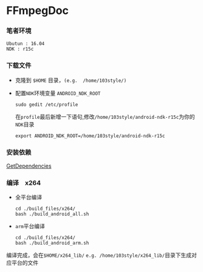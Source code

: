 # FFmpegDoc

### 笔者环境
```
Ubutun : 16.04
NDK : r15c
```

### 下载文件

* 克隆到 `$HOME` 目录，`(e.g.  /home/103style/)`

* 配置`NDK`环境变量 `ANDROID_NDK_ROOT`
  ```
  sudo gedit /etc/profile
  ```

  在`profile`最后新增一下语句,修改`/home/103style/android-ndk-r15c`为你的`NDK`目录
  ```
  export ANDROID_NDK_ROOT=/home/103style/android-ndk-r15c
  ```

### 安装依赖
[GetDependencies](https://github.com/103style/FFmpegDoc/blob/master/GetDependencies.md)


### 编译　x264
* 全平台编译
  ```
  cd ./build_files/x264/
  bash ./build_android_all.sh 
  ```
  
* `arm`平台编译
  ```
  cd ./build_files/x264/
  bash ./build_android_arm.sh 
  ```
  
编译完成，会在`$HOME/x264_lib/` `e.g. /home/103style/x264_lib/`目录下生成对应平台的文件


